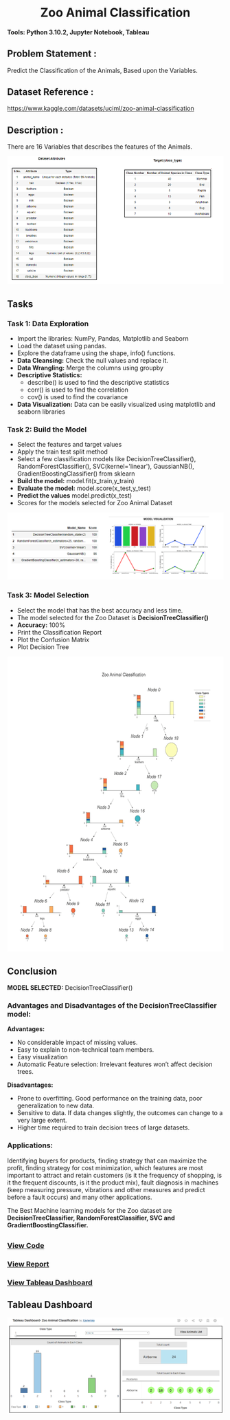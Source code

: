<h1 align="center"> Zoo Animal Classification </h1>

#### Tools: Python 3.10.2, Jupyter Notebook, Tableau
## Problem Statement : 
Predict the Classification of the Animals, Based upon the Variables.
## Dataset Reference : 
https://www.kaggle.com/datasets/uciml/zoo-animal-classification
## Description : 
There are 16 Variables that describes the features of the Animals.


![](https://github.com/xavierina12/Zoo-Animal-Classification-Machine-Learning-Project/blob/main/Images/Dataset%20Attributes.png)

## Tasks
### Task 1: Data Exploration
* Import the libraries: NumPy, Pandas, Matplotlib and Seaborn  
* Load the dataset using pandas.
* Explore the dataframe using the shape, info() functions.
* **Data Cleansing:** Check the null values and replace it.
* **Data Wrangling:** Merge the columns using groupby 
* **Descriptive Statistics:**
    * describe() is used to find the descriptive statistics
    * corr() is used to find the correlation
    * cov() is used to find the covariance
* **Data Visualization:** Data can be easily visualized using matplotlib and seaborn libraries

### Task 2: Build the Model
* Select the features and target values
* Apply the train test split method
* Select a few classification models like DecisionTreeClassifier(), RandomForestClassifier(), SVC(kernel='linear'), GaussianNB(), GradientBoostingClassifier() from sklearn
* **Build the model:** model.fit(x_train,y_train)
* **Evaluate the model:** model.score(x_test,y_test)
*  **Predict the values** model.predict(x_test)
* Scores for the models selected for Zoo Animal Dataset

![](https://github.com/xavierina12/Zoo-Animal-Classification-Machine-Learning-Project/blob/main/Images/Visuals.png)

### Task 3: Model Selection
* Select the model that has the best accuracy and less time.
* The model selected for the Zoo Dataset is **DecisionTreeClassifier()**
* **Accuracy:** 100%
* Print the Classification Report
* Plot the Confusion Matrix
* Plot Decision Tree 

![](https://github.com/xavierina12/Zoo-Animal-Classification-Machine-Learning-Project/blob/main/Images/decision%20tree.png)

## Conclusion
**MODEL SELECTED:** DecisionTreeClassifier()
### Advantages and Disadvantages of the DecisionTreeClassifier model:
**Advantages:**
* No considerable impact of missing values.
* Easy to explain to non-technical team members.
* Easy visualization
* Automatic Feature selection: Irrelevant features won’t affect decision trees.

**Disadvantages:**
* Prone to overfitting. Good performance on the training data, poor generalization to new data.
* Sensitive to data. If data changes slightly, the outcomes can change to a very large extent.
* Higher time required to train decision trees of large datasets.

### Applications:
Identifying buyers for products, finding strategy that can maximize the profit, finding strategy for cost minimization, which features are most important to attract and retain customers (is it the frequency of shopping, is it the frequent discounts, is it the product mix), fault diagnosis in machines (keep measuring pressure, vibrations and other measures and predict before a fault occurs) and many other applications.

The Best Machine learning models for the Zoo dataset are **DecisionTreeClassifier, RandomForestClassifier, SVC and GradientBoostingClassifier.**

##
### [View Code](https://github.com/xavierina12/Zoo-Animal-Classification-Machine-Learning-Project/blob/main/Zoo%20Animal%20Classification.ipynb)
### [View Report](https://github.com/xavierina12/Zoo-Animal-Classification-Machine-Learning-Project/blob/main/Report.pdf)
### [View Tableau Dashboard](https://public.tableau.com/app/profile/xavierina/viz/TableauDashboard-ZooAnimalClassification/ZooAnimalClassification)

## Tableau Dashboard 
![](https://github.com/xavierina12/Zoo-Animal-Classification-Machine-Learning-Project/blob/main/Images/Dashboard.PNG)





